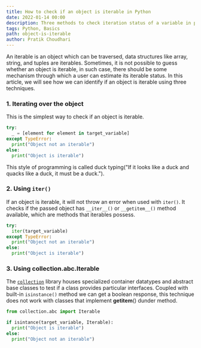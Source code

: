 ```yaml
---
title: How to check if an object is iterable in Python
date: 2022-01-14 00:00
description: Three methods to check iteration status of a variable in python.
tags: Python, Basics
path: object-is-iterable
author: Pratik Choudhari
---
```


An iterable is an object which can be traversed, data structures like array, string, and tuples are iterables. 
Sometimes, it is not possible to guess whether an object is iterable, in such case, 
there should be some mechanism through which a user can estimate its iterable status. 
In this article, we will see how we can identify if an object is iterable using three techniques.

### 1. Iterating over the object
This is the simplest way to check if an object is iterable.
```python
try:
  _ = [element for element in target_variable]
except TypeError:
  print("Object not an iterable")
else:
  print("Object is iterable")
```
This style of programming is called duck typing("If it looks like a duck and quacks like a duck, it must be a duck.").

### 2. Using `iter()`
If an object is iterable, it will not throw an error when used with `iter()`. It checks if the passed object has `__iter__()` or `__getitem__()` method available, 
which are methods that iterables possess.
```python
try:
  iter(target_variable)
except TypeError:
  print("Object not an iterable")
else:
  print("Object is iterable")
```

### 3. Using collection.abc.Iterable
The [`collection`](https://docs.python.org/3/library/collections.html) library houses specialized container datatypes and abstract base classes to test if a 
class provides particular interfaces. Coupled with built-in `isinstance()` method we can get a boolean response, this technique does not work with classes 
that implement __getitem__() dunder method.
```python
from collection.abc import Iterable

if isintance(target_variable, Iterable):
  print("Object is iterable")
else:
  print("Object not an iterable")

```
